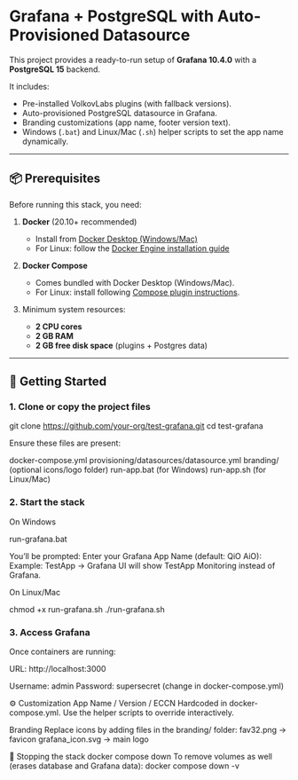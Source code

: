 # Grafana + PostgreSQL with Auto-Provisioned Datasource

This project provides a ready-to-run setup of **Grafana 10.4.0** with a **PostgreSQL 15** backend.  

It includes:
- Pre-installed VolkovLabs plugins (with fallback versions).
- Auto-provisioned PostgreSQL datasource in Grafana.
- Branding customizations (app name, footer version text).
- Windows (`.bat`) and Linux/Mac (`.sh`) helper scripts to set the app name dynamically.

---

## 📦 Prerequisites

Before running this stack, you need:

1. **Docker** (20.10+ recommended)  
   - Install from [Docker Desktop (Windows/Mac)](https://www.docker.com/products/docker-desktop/)  
   - For Linux: follow the [Docker Engine installation guide](https://docs.docker.com/engine/install/)

2. **Docker Compose**  
   - Comes bundled with Docker Desktop (Windows/Mac).  
   - For Linux: install following [Compose plugin instructions](https://docs.docker.com/compose/install/).

3. Minimum system resources:
   - **2 CPU cores**
   - **2 GB RAM**
   - **2 GB free disk space** (plugins + Postgres data)

---

## 🚀 Getting Started

### 1. Clone or copy the project files

git clone https://github.com/your-org/test-grafana.git
cd test-grafana


Ensure these files are present:

docker-compose.yml
provisioning/datasources/datasource.yml
branding/ (optional icons/logo folder)
run-app.bat (for Windows)
run-app.sh (for Linux/Mac)

### 2. Start the stack
On Windows

run-grafana.bat

You’ll be prompted:
Enter your Grafana App Name (default: QiO AiO):
Example:
TestApp → Grafana UI will show TestApp Monitoring instead of Grafana.

On Linux/Mac

chmod +x run-grafana.sh
./run-grafana.sh

### 3. Access Grafana
Once containers are running:

URL: http://localhost:3000

Username: admin
Password: supersecret (change in docker-compose.yml)

⚙️ Customization
App Name / Version / ECCN
Hardcoded in docker-compose.yml.
Use the helper scripts to override interactively.


Branding
Replace icons by adding files in the branding/ folder:
fav32.png → favicon
grafana_icon.svg → main logo


🛑 Stopping the stack
docker compose down
To remove volumes as well (erases database and Grafana data):
docker compose down -v

